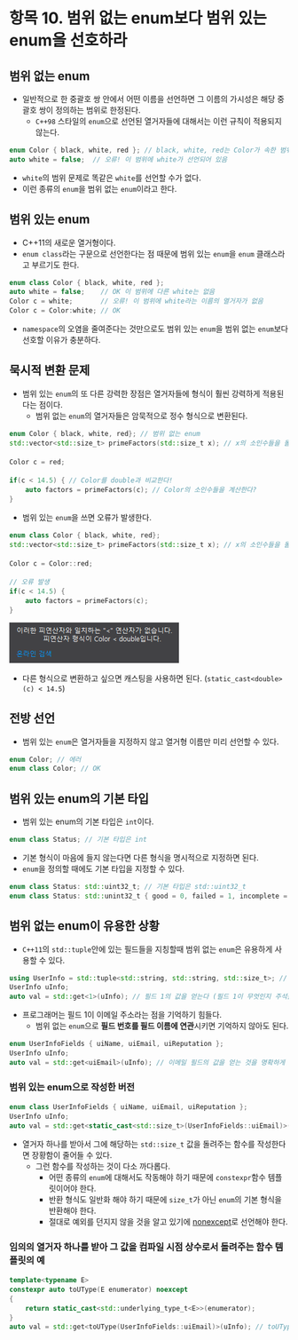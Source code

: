# 항목 10. 범위 없는 enum보다 범위 있는 enum을 선호하라
## 범위 없는 enum
- 일반적으로 한 중괄호 쌍 안에서 어떤 이름을 선언하면 그 이름의 가시성은 해당 중괄호 쌍이 정의하는 범위로 한정된다.
  - `C++98` 스타일의 `enum`으로 선언된 열거자들에 대해서는 이런 규칙이 적용되지 않는다.
```cpp
enum Color { black, white, red }; // black, white, red는 Color가 속한 범위에 속함
auto white = false;  // 오류! 이 범위에 white가 선언되어 있음
```
- `white`의 범위 문제로 똑같은 `white`를 선언할 수가 없다.
- 이런 종류의 `enum`을 범위 없는 `enum`이라고 한다.

## 범위 있는 enum
- C++11의 새로운 열거형이다.
- `enum class`라는 구문으로 선언한다는 점 때문에 범위 있는 `enum`을 `enum` 클래스라고 부르기도 한다.
```cpp
enum class Color { black, white, red };
auto white = false;    // OK 이 범위에 다른 white는 없음
Color c = white;       // 오류! 이 범위에 white라는 이름의 열거자가 없음
Color c = Color:white; // OK
```
- `namespace`의 오염을 줄여준다는 것만으로도 범위 있는 `enum`을 범위 없는 `enum`보다 선호할 이유가 충분하다.

## 묵시적 변환 문제
- 범위 있는 `enum`의 또 다른 강력한 장점은 열거자들에 형식이 훨씬 강력하게 적용된다는 점이다.
  - 범위 없는 `enum`의 열거자들은 암묵적으로 정수 형식으로 변환된다.

```cpp
enum Color { black, white, red}; // 범위 없는 enum
std::vector<std::size_t> primeFactors(std::size_t x); // x의 소인수들을 돌려주는 함수

Color c = red;

if(c < 14.5) { // Color를 double과 비교한다!
    auto factors = primeFactors(c); // Color의 소인수들을 계산한다?
}
```
- 범위 있는 `enum`을 쓰면 오류가 발생한다.
```cpp
enum class Color { black, white, red};
std::vector<std::size_t> primeFactors(std::size_t x); // x의 소인수들을 돌려주는 함수

Color c = Color::red;

// 오류 발생
if(c < 14.5) {
    auto factors = primeFactors(c);
}
```
![123](/Img/enumerror.jpg)

- 다른 형식으로 변환하고 싶으면 캐스팅을 사용하면 된다. (`static_cast<double>(c) < 14.5`)

## 전방 선언
- 범위 있는 `enum`은 열거자들을 지정하지 않고 열거형 이름만 미리 선언할 수 있다.
```cpp
enum Color; // 에러
enum class Color; // OK
```

## 범위 있는 enum의 기본 타입
- 범위 있는 enum의 기본 타입은 `int`이다.
```cpp
enum class Status; // 기본 타입은 int
```
- 기본 형식이 마음에 들지 않는다면 다른 형식을 명시적으로 지정하면 된다.
- `enum`을 정의할 때에도 기본 타입을 지정할 수 있다.
```cpp
enum class Status: std::uint32_t; // 기본 타입은 std::uint32_t
enum class Status: std::unint32_t { good = 0, failed = 1, incomplete = 100}; // 정의할때 기본 타입 지정
```

## 범위 없는 enum이 유용한 상황
- `C++11`의 `std::tuple`안에 있는 필드들을 지칭할때 범위 없는 `enum`은 유용하게 사용할 수 있다.
```cpp
using UserInfo = std::tuple<std::string, std::string, std::size_t>; // 사용자 이름, 이메일 주소, 평판치
UserInfo uInfo;
auto val = std::get<1>(uInfo); // 필드 1의 값을 얻는다 (필드 1이 무엇인지 주석을 확인해야 한다)
```
- 프로그래머는 필드 1이 이메일 주소라는 점을 기억하기 힘들다.
  - 범위 없는 `enum`으로 **필드 번호를 필드 이름에 연관**시키면 기억하지 않아도 된다.

```cpp
enum UserInfoFields { uiName, uiEmail, uiReputation };
UserInfo uInfo;
auto val = std::get<uiEmail>(uInfo); // 이메일 필드의 값을 얻는 것을 명확하게 알 수 있다.
```

### 범위 있는 enum으로 작성한 버전
```cpp
enum class UserInfoFields { uiName, uiEmail, uiReputation };
UserInfo uInfo;
auto val = std::get<static_cast<std::size_t>(UserInfoFields::uiEmail)>(uInfo);
```
- 열거자 하나를 받아서 그에 해당하는 `std::size_t` 값을 돌려주는 함수를 작성한다면 장황함이 줄어들 수 있다.
  - 그런 함수를 작성하는 것이 다소 까다롭다.
    - 어떤 종류의 `enum`에 대해서도 작동해야 하기 때문에 `constexpr`함수 템플릿이어야 한다.
    - 반환 형식도 일반화 해야 하기 때문에 `size_t`가 아닌 `enum`의 기본 형식을 반환해야 한다.
    - 절대로 예외를 던지지 않을 것을 알고 있기에 [nonexcept](/Chapter3/Item14.md)로 선언해야 한다.

### 임의의 열거자 하나를 받아 그 값을 컴파일 시점 상수로서 돌려주는 함수 템플릿의 예
```cpp
template<typename E>
constexpr auto toUType(E enumerator) noexcept
{
    return static_cast<std::underlying_type_t<E>>(enumerator);
}
auto val = std::get<toUType(UserInfoFields::uiEmail)>(uInfo); // toUType을 이용해 튜플의 한 필드에 접근
```